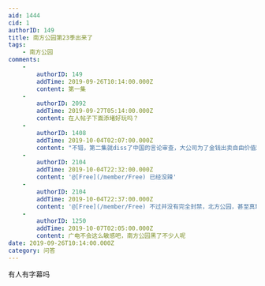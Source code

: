 ```yaml
---
aid: 1444
cid: 1
authorID: 149
title: 南方公园第23季出来了
tags:
    - 南方公园
comments:
    -
        authorID: 149
        addTime: 2019-09-26T10:14:00.000Z
        content: 第一集
    -
        authorID: 2092
        addTime: 2019-09-27T05:14:00.000Z
        content: 在人帖子下面添堵好玩吗？
    -
        authorID: 1408
        addTime: 2019-10-04T02:07:00.000Z
        content: "不错，第二集就diss了中国的言论审查，大公司为了金钱出卖自由价值观（怎么这么像共产党口中对资本主义金钱至上的批判？）以及在监狱虐待犯人等一系列问题，并且米老鼠身上印了习近平他真人的头\n\n我感觉南方公园要在中国完全封禁啦\U0001F602\U0001F602\U0001F602"
    -
        authorID: 2104
        addTime: 2019-10-04T22:32:00.000Z
        content: '@[Free](/member/Free) 已经没辣'
    -
        authorID: 2104
        addTime: 2019-10-04T22:37:00.000Z
        content: '@[Free](/member/Free) 不过并没有完全封禁，北方公园，甚至真理智障游戏吧都没受到影响。'
    -
        authorID: 1250
        addTime: 2019-10-07T02:05:00.000Z
        content: 广电不会这么敏感吧，南方公园黑了不少人呢
date: 2019-09-26T10:14:00.000Z
category: 问答
---
```


有人有字幕吗
